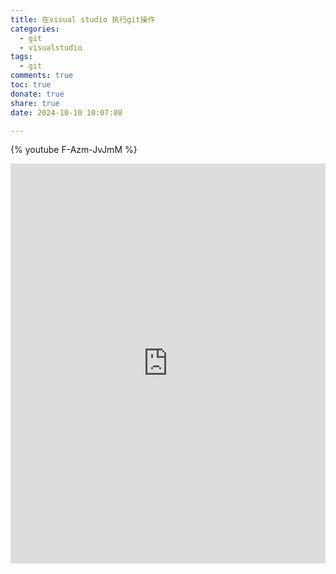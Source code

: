 ```yaml
---
title: 在visual studio 执行git操作
categories:
  - git
  - visualstudio
tags:
  - git
comments: true
toc: true
donate: true
share: true
date: 2024-10-10 10:07:08

---
```




{% youtube F-Azm-JvJmM %}

<iframe width="100%" height="640" src="https://www.youtube.com/watch?v=F-Azm-JvJmM" frameborder="0" allowfullscreen></iframe>

